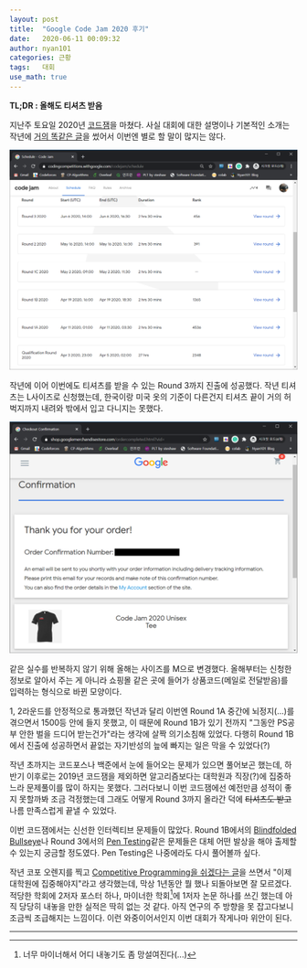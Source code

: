```yaml
---
layout: post
title:  "Google Code Jam 2020 후기"
date:   2020-06-11 00:09:32
author: nyan101
categories: 근황
tags:	대회
use_math: true
---
```




**TL;DR : 올해도 티셔츠 받음**



지난주 토요일 2020년 [코드잼](https://codingcompetitions.withgoogle.com/codejam)을 마쳤다. 사실 대회에 대한 설명이나 기본적인 소개는 작년에 [거의 똑같은 글](https://nyan101.github.io/blog/Google-CodeJam-2019-review)을 썼어서 이번엔 별로 할 말이 많지는 않다.

<img src="/assets/images/2020/06/GCJ-result.png" width="800px">

작년에 이어 이번에도 티셔츠를 받을 수 있는 Round 3까지 진출에 성공했다. 작년 티셔츠는 L사이즈로 신청했는데, 한국이랑 미국 옷의 기준이 다른건지 티셔츠 끝이 거의 허벅지까지 내려와 밖에서 입고 다니지는 못했다.

<img src="/assets/images/2020/06/GCJ-Tshirt-order.png" width="800px">

같은 실수를 반복하지 않기 위해 올해는 사이즈를 M으로 변경했다. 올해부터는 신청한 정보로 알아서 주는 게 아니라 쇼핑몰 같은 곳에 들어가 상품코드(메일로 전달받음)를 입력하는 형식으로 바뀐 모양이다.

1, 2라운드를 안정적으로 통과했던 작년과 달리 이번엔 Round 1A 중간에 뇌정지(...)를 겪으면서 1500등 안에 들지 못했고, 이 때문에 Round 1B가 있기 전까지 "그동안 PS공부 안한 벌을 드디어 받는건가"라는 생각에 살짝 의기소침해 있었다. 다행히 Round 1B에서 진출에 성공하면서 끝없는 자기반성의 늪에 빠지는 일은 막을 수 있었다(?)

작년 초까지는 코드포스나 백준에서 눈에 들어오는 문제가 있으면 풀어보곤 했는데, 하반기 이후로는 2019년 코드잼을 제외하면 알고리즘보다는 대학원과 직장(?)에 집중하느라 문제풀이를 많이 하지는 못했다. 그러다보니 이번 코드잼에선 예전만큼 성적이 좋지 못할까봐 조금 걱정했는데 그래도 어떻게 Round 3까지 올라간 덕에 ~~티셔츠도 받고~~ 나름 만족스럽게 끝낼 수 있었다.

이번 코드잼에서는 신선한 인터렉티브 문제들이 많았다. Round 1B에서의 [Blindfolded Bullseye](https://codingcompetitions.withgoogle.com/codejam/round/000000000019fef2/00000000002d5b63)나 Round 3에서의 [Pen Testing](https://codingcompetitions.withgoogle.com/codejam/round/000000000019ff7e/0000000000377630)같은 문제들은 대체 어떤 발상을 해야 출제할 수 있는지 궁금할 정도였다. Pen Testing은 나중에라도 다시 풀어볼까 싶다.

작년 코포 오렌지를 찍고 [Competitive Programming을 쉬겠다는 글](https://nyan101.github.io/blog/Codeforces-Master-rankup)을 쓰면서 "이제 대학원에 집중해야지"라고 생각했는데, 막상 1년동안 뭘 했나 되돌아보면 잘 모르겠다. 적당한 학회에 2저자 포스터 하나, 마이너한 학회[^1]에 1저자 논문 하나를 쓰긴 했는데 아직 당당히 내놓을 만한 실적은 딱히 없는 것 같다. 아직 연구의 주 방향을 못 잡고다보니 조금씩 조급해지는 느낌이다. 이런 와중이어서인지 이번 대회가 작게나마 위안이 된다.

---
[^1]: 너무 마이너해서 어디 내놓기도 좀 망설여진다(...)